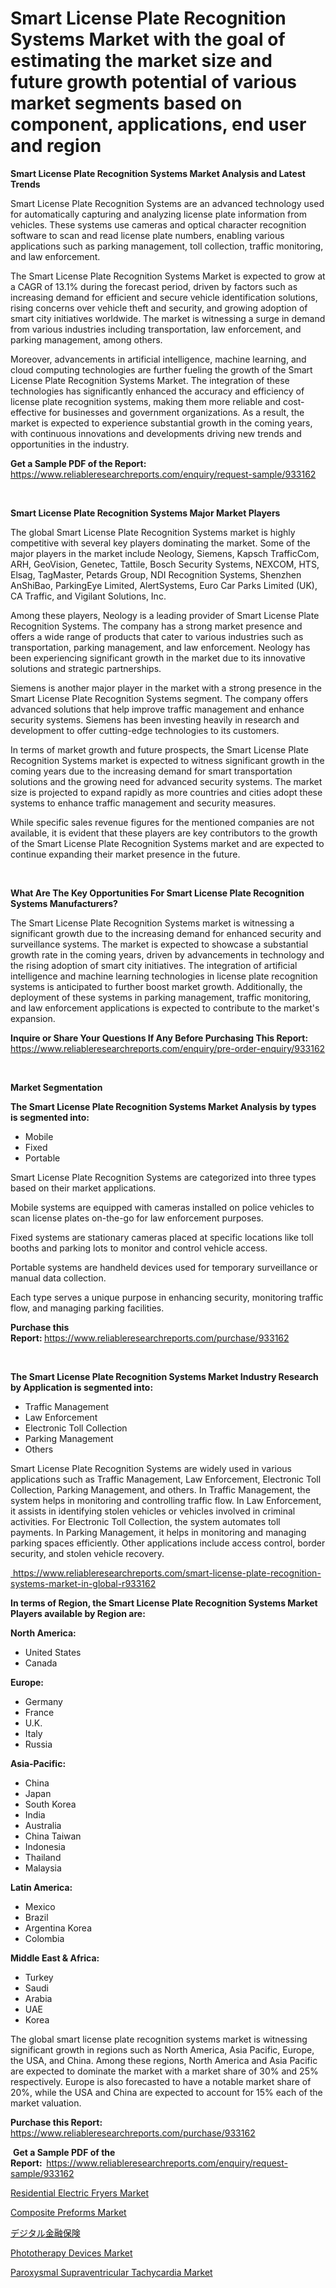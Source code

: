 <p><h1>Smart License Plate Recognition Systems Market with the goal of estimating the market size and future growth potential of various market segments based on component, applications, end user and region</h1></p><p><strong>Smart License Plate Recognition Systems Market Analysis and Latest Trends</strong></p>
<p><p>Smart License Plate Recognition Systems are an advanced technology used for automatically capturing and analyzing license plate information from vehicles. These systems use cameras and optical character recognition software to scan and read license plate numbers, enabling various applications such as parking management, toll collection, traffic monitoring, and law enforcement.</p><p>The Smart License Plate Recognition Systems Market is expected to grow at a CAGR of 13.1% during the forecast period, driven by factors such as increasing demand for efficient and secure vehicle identification solutions, rising concerns over vehicle theft and security, and growing adoption of smart city initiatives worldwide. The market is witnessing a surge in demand from various industries including transportation, law enforcement, and parking management, among others.</p><p>Moreover, advancements in artificial intelligence, machine learning, and cloud computing technologies are further fueling the growth of the Smart License Plate Recognition Systems Market. The integration of these technologies has significantly enhanced the accuracy and efficiency of license plate recognition systems, making them more reliable and cost-effective for businesses and government organizations. As a result, the market is expected to experience substantial growth in the coming years, with continuous innovations and developments driving new trends and opportunities in the industry.</p></p>
<p><strong>Get a Sample PDF of the Report:&nbsp;</strong> <a href="https://www.reliableresearchreports.com/enquiry/request-sample/933162">https://www.reliableresearchreports.com/enquiry/request-sample/933162</a></p>
<p>&nbsp;</p>
<p><strong>Smart License Plate Recognition Systems Major Market Players</strong></p>
<p><p>The global Smart License Plate Recognition Systems market is highly competitive with several key players dominating the market. Some of the major players in the market include Neology, Siemens, Kapsch TrafficCom, ARH, GeoVision, Genetec, Tattile, Bosch Security Systems, NEXCOM, HTS, Elsag, TagMaster, Petards Group, NDI Recognition Systems, Shenzhen AnShiBao, ParkingEye Limited, AlertSystems, Euro Car Parks Limited (UK), CA Traffic, and Vigilant Solutions, Inc. </p><p>Among these players, Neology is a leading provider of Smart License Plate Recognition Systems. The company has a strong market presence and offers a wide range of products that cater to various industries such as transportation, parking management, and law enforcement. Neology has been experiencing significant growth in the market due to its innovative solutions and strategic partnerships. </p><p>Siemens is another major player in the market with a strong presence in the Smart License Plate Recognition Systems segment. The company offers advanced solutions that help improve traffic management and enhance security systems. Siemens has been investing heavily in research and development to offer cutting-edge technologies to its customers. </p><p>In terms of market growth and future prospects, the Smart License Plate Recognition Systems market is expected to witness significant growth in the coming years due to the increasing demand for smart transportation solutions and the growing need for advanced security systems. The market size is projected to expand rapidly as more countries and cities adopt these systems to enhance traffic management and security measures.</p><p>While specific sales revenue figures for the mentioned companies are not available, it is evident that these players are key contributors to the growth of the Smart License Plate Recognition Systems market and are expected to continue expanding their market presence in the future.</p></p>
<p>&nbsp;</p>
<p><strong>What Are The Key Opportunities For Smart License Plate Recognition Systems Manufacturers?</strong></p>
<p><p>The Smart License Plate Recognition Systems market is witnessing a significant growth due to the increasing demand for enhanced security and surveillance systems. The market is expected to showcase a substantial growth rate in the coming years, driven by advancements in technology and the rising adoption of smart city initiatives. The integration of artificial intelligence and machine learning technologies in license plate recognition systems is anticipated to further boost market growth. Additionally, the deployment of these systems in parking management, traffic monitoring, and law enforcement applications is expected to contribute to the market's expansion.</p></p>
<p><strong>Inquire or Share Your Questions If Any Before Purchasing This Report:</strong> <a href="https://www.reliableresearchreports.com/enquiry/pre-order-enquiry/933162">https://www.reliableresearchreports.com/enquiry/pre-order-enquiry/933162</a></p>
<p>&nbsp;</p>
<p><strong>Market Segmentation</strong></p>
<p><strong>The Smart License Plate Recognition Systems Market Analysis by types is segmented into:</strong></p>
<p><ul><li>Mobile</li><li>Fixed</li><li>Portable</li></ul></p>
<p><p>Smart License Plate Recognition Systems are categorized into three types based on their market applications. </p><p>Mobile systems are equipped with cameras installed on police vehicles to scan license plates on-the-go for law enforcement purposes. </p><p>Fixed systems are stationary cameras placed at specific locations like toll booths and parking lots to monitor and control vehicle access.</p><p>Portable systems are handheld devices used for temporary surveillance or manual data collection. </p><p>Each type serves a unique purpose in enhancing security, monitoring traffic flow, and managing parking facilities.</p></p>
<p><strong>Purchase this Report:&nbsp;</strong><a href="https://www.reliableresearchreports.com/purchase/933162">https://www.reliableresearchreports.com/purchase/933162</a></p>
<p>&nbsp;</p>
<p><strong>The Smart License Plate Recognition Systems Market Industry Research by Application is segmented into:</strong></p>
<p><ul><li>Traffic Management</li><li>Law Enforcement</li><li>Electronic Toll Collection</li><li>Parking Management</li><li>Others</li></ul></p>
<p><p>Smart License Plate Recognition Systems are widely used in various applications such as Traffic Management, Law Enforcement, Electronic Toll Collection, Parking Management, and others. In Traffic Management, the system helps in monitoring and controlling traffic flow. In Law Enforcement, it assists in identifying stolen vehicles or vehicles involved in criminal activities. For Electronic Toll Collection, the system automates toll payments. In Parking Management, it helps in monitoring and managing parking spaces efficiently. Other applications include access control, border security, and stolen vehicle recovery.</p></p>
<p><a href="https://www.reliableresearchreports.com/smart-license-plate-recognition-systems-market-in-global-r933162">&nbsp;https://www.reliableresearchreports.com/smart-license-plate-recognition-systems-market-in-global-r933162</a></p>
<p><strong>In terms of Region, the Smart License Plate Recognition Systems Market Players available by Region are:</strong></p>
<p>
    <p> <strong> North America: </strong>
        <ul>
            <li>United States</li>
            <li>Canada</li>
        </ul>
        </p> 
    <p> <strong> Europe: </strong>
        <ul>
            <li>Germany</li>
            <li>France</li>
            <li>U.K.</li>
            <li>Italy</li>
            <li>Russia</li>
        </ul>
        </p> 
    <p> <strong> Asia-Pacific: </strong>
        <ul>
            <li>China</li>
            <li>Japan</li>
            <li>South Korea</li>
            <li>India</li>
            <li>Australia</li>
            <li>China Taiwan</li>
            <li>Indonesia</li>
            <li>Thailand</li>
            <li>Malaysia</li>
        </ul>
        </p> 
    <p> <strong> Latin America: </strong>
        <ul>
            <li>Mexico</li>
            <li>Brazil</li>
            <li>Argentina Korea</li>
            <li>Colombia</li>
        </ul>
        </p> 
    <p> <strong> Middle East & Africa: </strong>
        <ul>
            <li>Turkey</li>
            <li>Saudi</li>
            <li>Arabia</li>
            <li>UAE</li>
            <li>Korea</li>
        </ul>
    </p>
    </p>
<p><p>The global smart license plate recognition systems market is witnessing significant growth in regions such as North America, Asia Pacific, Europe, the USA, and China. Among these regions, North America and Asia Pacific are expected to dominate the market with a market share of 30% and 25% respectively. Europe is also forecasted to have a notable market share of 20%, while the USA and China are expected to account for 15% each of the market valuation.</p></p>
<p><strong>Purchase this Report: </strong><a href="https://www.reliableresearchreports.com/purchase/933162">https://www.reliableresearchreports.com/purchase/933162</a></p>
<p>&nbsp;<strong>Get a Sample PDF of the Report:&nbsp;&nbsp;</strong><a href="https://www.reliableresearchreports.com/enquiry/request-sample/933162">https://www.reliableresearchreports.com/enquiry/request-sample/933162</a></p>
<p><strong></strong></p>
<p><p><a href="https://www.linkedin.com/pulse/residential-electric-fryers-market-trends-analysis-opportunities-dvtae?trackingId=gyaFrD2H%2B7h49YDa3JpMIQ%3D%3D">Residential Electric Fryers Market</a></p><p><a href="https://issuu.com/reportprime-2/docs/composite-preforms-market-size-2030_d0ba67926f257f">Composite Preforms Market</a></p><p><a href="https://medium.com/@randallrunte2023/%E3%82%B0%E3%83%AD%E3%83%BC%E3%83%90%E3%83%AB%E3%83%87%E3%82%B8%E3%82%BF%E3%83%AB%E9%80%9A%E8%B2%A8%E4%BF%9D%E9%99%BA%E6%A5%AD%E7%95%8C%E3%81%AE%E8%AA%BF%E6%9F%BB%E3%83%AC%E3%83%9D%E3%83%BC%E3%83%88-%E7%AB%B6%E4%BA%89%E7%8A%B6%E6%B3%81-%E5%B8%82%E5%A0%B4%E8%A6%8F%E6%A8%A1-%E5%9C%B0%E5%9F%9F%E7%8A%B6%E6%B3%81%E3%81%8A%E3%82%88%E3%81%B3%E5%B0%86%E6%9D%A5%E4%BA%88%E6%B8%AC-2024%E5%B9%B4-2031%E5%B9%B4-5094ce20b52a">デジタル金融保険</a></p><p><a href="https://issuu.com/reportprime-2/docs/phototherapy-devices-market-size-20_77a88c66bd504c">Phototherapy Devices Market</a></p><p><a href="https://medium.com/@mayekuhic78/paroxysmal-supraventricular-tachycardia-industry-insights-report-analyzing-paroxysmal-65069236556b">Paroxysmal Supraventricular Tachycardia Market</a></p></p>